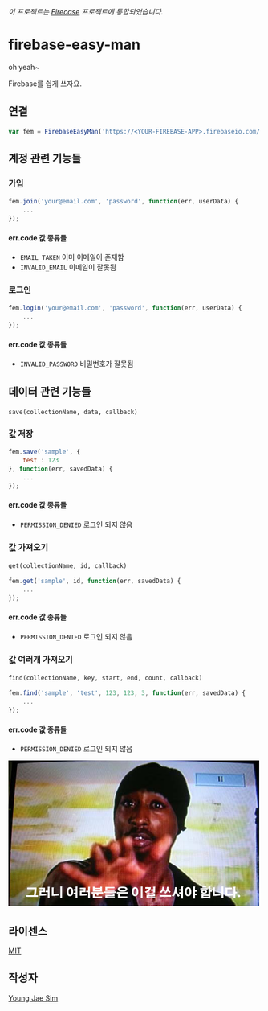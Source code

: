*이 프로젝트는 [Firecase](https://github.com/Hanul/Firecase) 프로젝트에 통합되었습니다.*

# firebase-easy-man
oh yeah~

Firebase를 쉽게 쓰자요.

## 연결
```javascript
var fem = FirebaseEasyMan('https://<YOUR-FIREBASE-APP>.firebaseio.com/');
```

## 계정 관련 기능들
### 가입
```javascript
fem.join('your@email.com', 'password', function(err, userData) {
	...
});
```
#### err.code 값 종류들
* `EMAIL_TAKEN` 이미 이메일이 존재함
* `INVALID_EMAIL` 이메일이 잘못됨

### 로그인
```javascript
fem.login('your@email.com', 'password', function(err, userData) {
	...
});
```
#### err.code 값 종류들
* `INVALID_PASSWORD` 비밀번호가 잘못됨

## 데이터 관련 기능들
`save(collectionName, data, callback)`
### 값 저장
```javascript
fem.save('sample', {
	test : 123
}, function(err, savedData) {
	...
});
```
#### err.code 값 종류들
* `PERMISSION_DENIED` 로그인 되지 않음

### 값 가져오기
`get(collectionName, id, callback)`
```javascript
fem.get('sample', id, function(err, savedData) {
	...
});
```
#### err.code 값 종류들
* `PERMISSION_DENIED` 로그인 되지 않음

### 값 여러개 가져오기
`find(collectionName, key, start, end, count, callback)`
```javascript
fem.find('sample', 'test', 123, 123, 3, function(err, savedData) {
	...
});
```
#### err.code 값 종류들
* `PERMISSION_DENIED` 로그인 되지 않음

![ScreenShot](https://raw.githubusercontent.com/Hanul/firebase-easy-man/master/usethis.png)

## 라이센스
[MIT](LICENSE)

## 작성자
[Young Jae Sim](https://github.com/Hanul)
